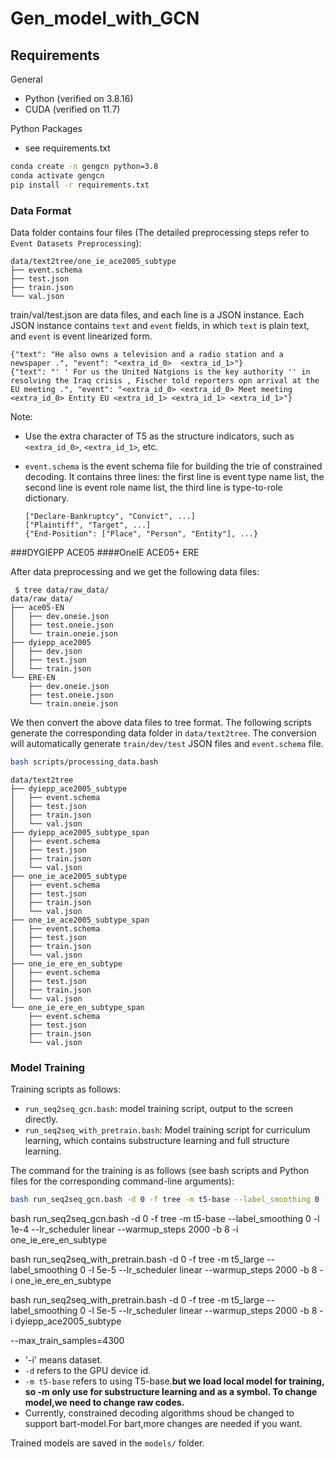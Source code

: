 # Gen_model_with_GCN

## Requirements

General

- Python (verified on 3.8.16)
- CUDA (verified on 11.7)

Python Packages

- see requirements.txt

```bash
conda create -n gengcn python=3.8
conda activate gengcn
pip install -r requirements.txt
```

### Data Format

Data folder contains four files (The detailed preprocessing steps refer to `Event Datasets Preprocessing`):

```text
data/text2tree/one_ie_ace2005_subtype
├── event.schema
├── test.json
├── train.json
└── val.json
```

train/val/test.json are data files, and each line is a JSON instance.
Each JSON instance contains `text` and `event` fields, in which `text` is plain text, and `event` is event linearized form.

```text
{"text": "He also owns a television and a radio station and a newspaper .", "event": "<extra_id_0>  <extra_id_1>"}
{"text": "' ' For us the United Natgions is the key authority '' in resolving the Iraq crisis , Fischer told reporters opn arrival at the EU meeting .", "event": "<extra_id_0> <extra_id_0> Meet meeting <extra_id_0> Entity EU <extra_id_1> <extra_id_1> <extra_id_1>"}
```

Note:
- Use the extra character of T5 as the structure indicators, such as `<extra_id_0>`, `<extra_id_1>`, etc.
- `event.schema` is the event schema file for building the trie of constrained decoding.
It contains three lines: the first line is event type name list, the second line is event role name list, the third line is type-to-role dictionary.

  ```text
  ["Declare-Bankruptcy", "Convict", ...]
  ["Plaintiff", "Target", ...]
  {"End-Position": ["Place", "Person", "Entity"], ...}
  ```

###DYGIEPP ACE05 
####OneIE ACE05+ ERE

After data preprocessing and we get the following data files:

```text
 $ tree data/raw_data/
data/raw_data/
├── ace05-EN
│   ├── dev.oneie.json
│   ├── test.oneie.json
│   └── train.oneie.json
├── dyiepp_ace2005
│   ├── dev.json
│   ├── test.json
│   └── train.json
└── ERE-EN
    ├── dev.oneie.json
    ├── test.oneie.json
    └── train.oneie.json
```

We then convert the above data files to tree format.
The following scripts generate the corresponding data folder in `data/text2tree`.
The conversion will automatically generate `train/dev/test` JSON files and `event.schema` file.

```bash
bash scripts/processing_data.bash
```

```text
data/text2tree
├── dyiepp_ace2005_subtype
│   ├── event.schema
│   ├── test.json
│   ├── train.json
│   └── val.json
├── dyiepp_ace2005_subtype_span
│   ├── event.schema
│   ├── test.json
│   ├── train.json
│   └── val.json
├── one_ie_ace2005_subtype
│   ├── event.schema
│   ├── test.json
│   ├── train.json
│   └── val.json
├── one_ie_ace2005_subtype_span
│   ├── event.schema
│   ├── test.json
│   ├── train.json
│   └── val.json
├── one_ie_ere_en_subtype
│   ├── event.schema
│   ├── test.json
│   ├── train.json
│   └── val.json
└── one_ie_ere_en_subtype_span
    ├── event.schema
    ├── test.json
    ├── train.json
    └── val.json
```
### Model Training

Training scripts as follows:

- `run_seq2seq_gcn.bash`:  model training script, output to the screen directly.
- `run_seq2seq_with_pretrain.bash`: Model training script for curriculum learning, which contains substructure learning and full structure learning.

The command for the training is as follows (see bash scripts and Python files for the corresponding command-line
arguments):

```bash
bash run_seq2seq_gcn.bash -d 0 -f tree -m t5-base --label_smoothing 0 -l 1e-4 --lr_scheduler linear --warmup_steps 2000 -b 16 -i one_ie_ace2005_subtype
```
bash run_seq2seq_gcn.bash -d 0 -f tree -m t5-base --label_smoothing 0 -l 1e-4 --lr_scheduler linear --warmup_steps 2000 -b 8 -i one_ie_ere_en_subtype

bash run_seq2seq_with_pretrain.bash -d 0 -f tree -m t5_large --label_smoothing 0 -l 5e-5 --lr_scheduler linear --warmup_steps 2000 -b 8 -i one_ie_ere_en_subtype

bash run_seq2seq_with_pretrain.bash -d 0 -f tree -m t5_large --label_smoothing 0 -l 5e-5 --lr_scheduler linear --warmup_steps 2000 -b 8 -i dyiepp_ace2005_subtype

--max_train_samples=4300

- '-i' means dataset.
- `-d` refers to the GPU device id.
- `-m t5-base` refers to using T5-base.******but we load local model for training, so -m only use for substructure learning and as a symbol. To change model,we need to change raw codes.******
- Currently, constrained decoding algorithms shoud be changed to support bart-model.For bart,more changes are needed if you want.

Trained models are saved in the `models/` folder.


